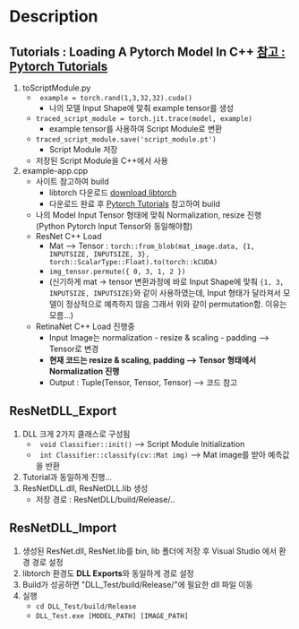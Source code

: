 # Description

## Tutorials : Loading A Pytorch Model In C++ [참고 : Pytorch Tutorials](https://pytorch.org/tutorials/advanced/cpp_export.html)

1. toScriptModule.py
    - <code> example = torch.rand(1,3,32,32).cuda()</code>
        - 나의 모델 Input Shape에 맟춰 example tensor를 생성
    - <code>traced_script_module = torch.jit.trace(model, example)</code>
        - example tensor를 사용하여 Script Module로 변환
    - <code>traced_script_module.save('script_module.pt')</code>
        - Script Module 저장
    - 저장된 Script Module을 C++에서 사용
1. example-app.cpp
    - 사이트 참고하여 build
        - libtorch 다운로드 [download libtorch](https://pytorch.org/)
        - 다운로드 완료 후 [Pytorch Tutorials](https://pytorch.org/tutorials/advanced/cpp_export.html) 참고하여 build
    - 나의 Model Input Tensor 형태에 맞춰 Normalization, resize 진행 (Python Pytorch Input Tensor와 동일해야함)
    - ResNet C++ Load
        - Mat --> Tensor : <code>torch::from_blob(mat_image.data, {1, INPUTSIZE, INPUTSIZE, 3}, torch::ScalarType::Float).to(torch::kCUDA)</code>
        - <code>img_tensor.permute({ 0, 3, 1, 2 })</code>
        - (신기하게 mat -> tensor 변환과정에 바로 Input Shape에 맞춰 <code>{1, 3, INPUTSIZE, INPUTSIZE}</code>와 같이 사용하였는데, Input 형태가 달라져서 모델이 정상적으로 예측하지 않음
        그래서 위와 같이 permutation함. 이유는 모름...)
    - RetinaNet C++ Load 진행중
        - Input Image는 normalization - resize & scaling - padding --> Tensor로 변경
        - **현재 코드는 resize & scaling, padding --> Tensor 형태에서 Normalization 진행**
        - Output : Tuple(Tensor, Tensor, Tensor) --> 코드 참고


## ResNetDLL_Export
1. DLL 크게 2가지 클래스로 구성됨
    - <code> void Classifier::init()</code> --> Script Module Initialization
    - <code> int Classifier::classify(cv::Mat img)</code> --> Mat image를 받아 예측값을 반환
1. Tutorial과 동일하게 진행...
1. ResNetDLL.dll, ResNetDLL.lib 생성
    - 저장 경로 : ResNetDLL/build/Release/..


## ResNetDLL_Import
1. 생성된 ResNet.dll, ResNet.lib를 bin, lib 폴더에 저장 후 Visual Studio 에서 환경 경로 설정
1. libtorch 환경도 **DLL Exports**와 동일하게 경로 설정
1. Build가 성공하면 "DLL_Test/build/Release/"에 필요한 dll 파일 이동
1. 실행
    - <code>cd DLL_Test/build/Release</code>
    - <code>DLL_Test.exe [MODEL_PATH] [IMAGE_PATH]